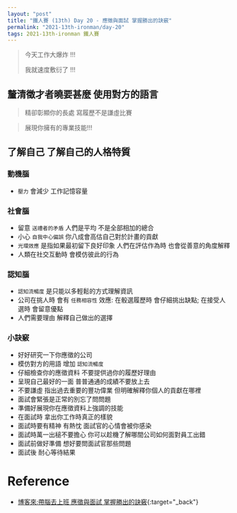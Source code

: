```yaml
---
layout: "post"
title: "鐵人賽 (13th) Day 20 - 應徵與面試 掌握勝出的訣竅"
permalink: "2021-13th-ironman/day-20"
tags: 2021-13th-ironman 鐵人賽
---
```


> 今天工作大爆炸 !!!
>
> 我就速度敷衍了 !!!

## 釐清徵才者曉要甚麼 使用對方的語言

> 精卻彰顯你的長處 寫履歷不是謙虛比賽

> 展現你擁有的專業技能!!!

## 了解自己 了解自己的人格特質

### 動機腦

- `壓力` 會減少 工作記憶容量

### 社會腦

- 留意 `送禮者的矛盾` 人們是平均 不是全部相加的總合
- 小心 `自我中心偏誤` 你八成會高估自己對於計畫的貢獻
- `光環效應` 是指如果最初留下良好印象 人們在評估作為時 也會從善意的角度解釋
- 人類在社交互動時 會模仿彼此的行為

### 認知腦

- `認知流暢度` 是只能以多輕鬆的方式理解資訊
- 公司在挑人時 會有 `任務相容性` 效應: 在骰選履歷時 會仔細挑出缺點; 在接受人選時 會留意優點
- 人們需要理由 解釋自己做出的選擇

### 小訣竅

- 好好研究一下你應徵的公司
- 模仿對方的用語 增加 `認知流暢度`
- 仔細檢查你的應徵資料 不要提供過你的履歷好理由
- 呈現自己最好的一面 普普通通的成績不要放上去
- 不要謙虛 指出過去重要的豐功偉業 但明確解釋你個人的貢獻在哪裡
- 面試會緊張是正常的別忘了問問題
- 準備好展現你在應徵資料上強調的技能
- 在面試時 拿出你工作時真正的樣貌
- 面試時要有精神 有熱忱 面試官的心情會被你感染
- 面試時萬一出槌不要擔心 你可以趁機了解哪間公司如何面對員工出錯
- 面試前做好準備 想好要問面試官那些問題
- 面試後 耐心等待結果

# Reference

- [博客來:帶腦去上班 應徵與面試 掌握勝出的訣竅](https://www.books.com.tw/products/0010874379?sloc=main){:target="\_back"}
